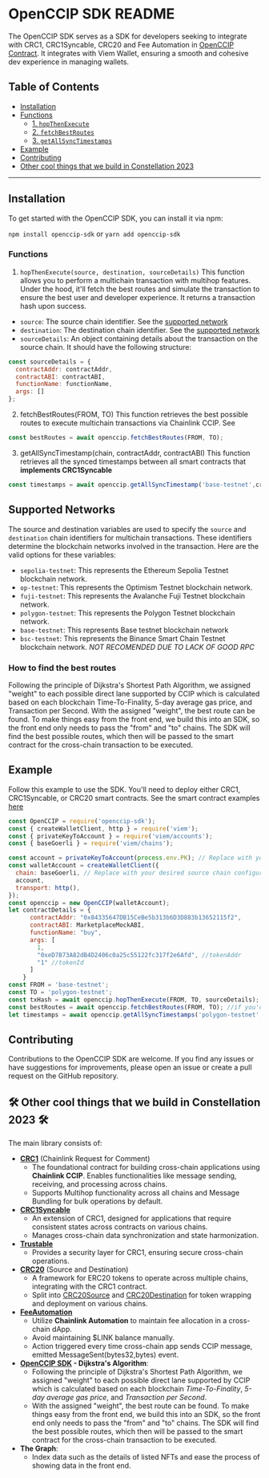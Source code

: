 # OpenCCIP SDK README

The OpenCCIP SDK serves as a SDK for developers seeking to integrate with CRC1, CRC1Syncable, CRC20 and Fee Automation in [OpenCCIP Contract](https://github.com/Nava-Labs/openccip-contracts/tree/main#crc1--crc20). It integrates with Viem Wallet, ensuring a smooth and cohesive dev experience in managing wallets.

## Table of Contents

- [Installation](#installation)
- [Functions](#functions)
  - [1. `hopThenExecute`](#1-hopthenexecute)
  - [2. `fetchBestRoutes`](#2-fetchBestRoutes)
  - [3. `getAllSyncTimestamps`](#3-getAllSyncTimetamps)
- [Example](#example)
- [Contributing](#contributing)
- [Other cool things that we build in Constellation 2023](#🛠️-other-cool-things-that-we-build-in-constellation-2023-🛠️)

---

## Installation

To get started with the OpenCCIP SDK, you can install it via npm:

`
npm install openccip-sdk
`
or
`yarn add openccip-sdk
`

### Functions
1. ```hopThenExecute(source, destination, sourceDetails)```
This function allows you to perform a multichain transaction with multihop features. Under the hood, it'll fetch the best routes and simulate the transaction to ensure the best user and developer experience. It returns a transaction hash upon success.
  - `source`: The source chain identifier. See the [supported network](#supported-networks)
  - `destination`: The destination chain identifier. See the [supported network](#supported-networks)
  - `sourceDetails`: An object containing details about the transaction on the source chain. It should have the following structure:
```javascript
const sourceDetails = {
  contractAddr: contractAddr,
  contractABI: contractABI,
  functionName: functionName,
  args: []
};
```

2. fetchBestRoutes(FROM, TO)
This function retrieves the best possible routes to execute multichain transactions via Chainlink CCIP. See 
```javascript
const bestRoutes = await openccip.fetchBestRoutes(FROM, TO);
```

3. getAllSyncTimestamp(chain, contractAddr, contractABI)
This function retrieves all the synced timestamps between all smart contracts that **implements CRC1Syncable**
```javascript
const timestamps = await openccip.getAllSyncTimestamp('base-testnet',crc1SyncableAddr, CRC1SyncableABI );
```

## Supported Networks
The source and destination variables are used to specify the `source` and `destination` chain identifiers for multichain transactions. These identifiers determine the blockchain networks involved in the transaction. Here are the valid options for these variables:

- `sepolia-testnet`: This represents the Ethereum Sepolia Testnet blockchain network.
- `op-testnet`: This represents the Optimism Testnet blockchain network.
- `fuji-testnet`: This represents the Avalanche Fuji Testnet blockchain network.
- `polygon-testnet`: This represents the Polygon Testnet blockchain network.
- `base-testnet`: This represents Base testnet blockchain network 
- `bsc-testnet`: This represents the Binance Smart Chain Testnet blockchain network. *NOT RECOMENDED DUE TO LACK OF GOOD RPC*

### How to find the best routes
Following the principle of Dijkstra's Shortest Path Algorithm, we assigned "weight" to each possible direct lane supported by CCIP which is calculated based on each blockchain Time-To-Finality, 5-day average gas price, and Transaction per Second.
With the assigned "weight", the best route can be found. To make things easy from the front end, we build this into an SDK, so the front end only needs to pass the "from" and "to" chains. The SDK will find the best possible routes, which then will be passed to the smart contract for the cross-chain transaction to be executed.


## Example
Follow this example to use the SDK. You'll need to deploy either CRC1, CRC1Syncable, or CRC20 smart contracts. See the smart contract examples [here](https://github.com/Nava-Labs/openccip-contracts/tree/main/src/examples)

```javascript
const OpenCCIP = require('openccip-sdk');
const { createWalletClient, http } = require('viem');
const { privateKeyToAccount } = require('viem/accounts');
const { baseGoerli } = require('viem/chains');

const account = privateKeyToAccount(process.env.PK); // Replace with your private key
const walletAccount = createWalletClient({
  chain: baseGoerli, // Replace with your desired source chain configuration
  account,
  transport: http(),
});
const openccip = new OpenCCIP(walletAccount);
let contractDetails = {
      contractAddr: "0x84335647DB15CeBe5b313b6D3D883b13652115f2",
      contractABI: MarketplaceMockABI,
      functionName: "buy",
      args: [
        1,
        "0xeD7B73A82dB4D2406c0a25c55122fc317f2e6Afd", //tokenAddr
        "1" //tokenId
      ]
    }
const FROM = 'base-testnet';
const TO = 'polygon-testnet';
const txHash = await openccip.hopThenExecute(FROM, TO, sourceDetails);
const bestRoutes = await openccip.fetchBestRoutes(FROM, TO); //if you'd like to know the best routes
let timestamps = await openccip.getAllSyncTimestamps('polygon-testnet', crc1SyncableAddr, CRC1SyncableABI ); // make sure it is a Syncable contract
```

## Contributing
Contributions to the OpenCCIP SDK are welcome. If you find any issues or have suggestions for improvements, please open an issue or create a pull request on the GitHub repository.

## 🛠️ Other cool things that we build in Constellation 2023 🛠️
The main library consists of:
- **[CRC1](https://github.com/Nava-Labs/openccip-contracts/blob/dev/src/ccip/CRC1/CRC1.sol)** (Chainlink Request for Comment) 
  - The foundational contract for building cross-chain applications using **Chainlink CCIP**. Enables functionalities like message sending, receiving, and processing across chains. 
  - Supports Multihop functionality across all chains and Message Bundling for bulk operations by default.
- **[CRC1Syncable](https://github.com/Nava-Labs/openccip-contracts/blob/dev/src/ccip/CRC1/extensions/CRC1Syncable.sol)**
  - An extension of CRC1, designed for applications that require consistent states across contracts on various chains.
  - Manages cross-chain data synchronization and state harmonization.
- **[Trustable](https://github.com/Nava-Labs/openccip-contracts/blob/dev/src/ccip/CRC1/Trustable.sol)**
  - Provides a security layer for CRC1, ensuring secure cross-chain operations.
- **[CRC20](https://github.com/Nava-Labs/openccip-contracts/tree/dev/src/ccip/CRC20)** (Source and Destination)
  - A framework for ERC20 tokens to operate across multiple chains, integrating with the CRC1 contract.
  - Split into [CRC20Source](https://github.com/Nava-Labs/openccip-contracts/blob/dev/src/ccip/CRC20/CRC20Source.sol) and [CRC20Destination](https://github.com/Nava-Labs/openccip-contracts/blob/dev/src/ccip/CRC20/CRC20Destination.sol) for token wrapping and deployment on various chains.
- **[FeeAutomation](https://github.com/Nava-Labs/openccip-contracts/blob/dev/src/ccip/CRC1/utils/FeeAutomation.sol)**
  - Utilize **Chainlink Automation** to maintain fee allocation in a cross-chain dApp.
  - Avoid maintaining $LINK balance manually.
  - Action triggered every time cross-chain app sends CCIP message, emitted MessageSent(bytes32,bytes) event.
- **[OpenCCIP SDK](https://github.com/Nava-Labs/openccip-sdk) - Dijkstra's Algorithm**: 
  - Following the principle of Dijkstra's Shortest Path Algorithm, we assigned "weight" to each possible direct lane supported by CCIP which is calculated based on each blockchain _Time-To-Finality_, _5-day average gas price_, and _Transaction per Second_.
  - With the assigned "weight", the best route can be found. To make things easy from the front end, we build this into an SDK, so the front end only needs to pass the "from" and "to" chains. The SDK will find the best possible routes, which then will be passed to the smart contract for the cross-chain transaction to be executed.
- **The Graph**:
  - Index data such as the details of listed NFTs and ease the process of showing data in the front end.